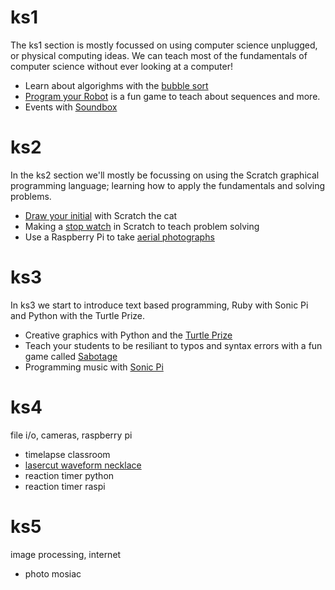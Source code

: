 # ks1

The ks1 section is mostly focussed on using computer science unplugged,
or physical computing ideas. We can teach most of the fundamentals of computer
science without ever looking at a computer!

* Learn about algorighms with the [bubble sort](bubblesort.md)
* [Program your Robot](robot.md) is a fun game to teach about sequences and
 more.
* Events with [Soundbox](soundbox.md)

# ks2

In the ks2 section we'll mostly be focussing on using the Scratch graphical
programming language; learning how to apply the fundamentals and solving
problems.

* [Draw your initial](scratchdraw/scratchdraw.md) with Scratch the cat
* Making a [stop watch](stopwatch.md) in Scratch to teach problem solving
* Use a Raspberry Pi to take [aerial photographs](aerial_photography.md)

# ks3

In ks3 we start to introduce text based programming, Ruby with Sonic Pi and
Python with the Turtle Prize.

* Creative graphics with Python and the [Turtle Prize](turtleprize.md)
* Teach your students to be resiliant to typos and syntax errors with
 a fun game called [Sabotage](sabotage.md)
* Programming music with [Sonic Pi](sonicpi.md)

# ks4

file i/o, cameras, raspberry pi

* timelapse classroom
* [lasercut waveform necklace](waveform.md)
* reaction timer python
* reaction timer raspi

# ks5

image processing, internet

* photo mosiac
